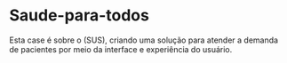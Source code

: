 # Saude-para-todos
Esta case é sobre o (SUS), criando uma solução para atender a demanda de pacientes por meio da interface e experiência do usuário.    
